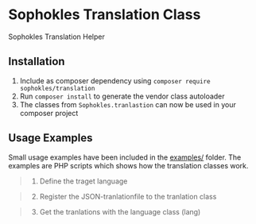 Sophokles Translation Class
============================

Sophokles Translation Helper

Installation
------------

1. Include as composer dependency using `composer require sophokles/translation`
2. Run `composer install` to generate the vendor class autoloader
3. The classes from `Sophokles.tranlastion` can now be used in your composer project

Usage Examples
--------------

Small usage examples have been included in the [examples/](examples/) folder. The examples are PHP scripts which shows
how the translation classes work.


> 1. Define the traget language

> 2. Register the JSON-tranlationfile to the tranlation class

> 3. Get the tranlations with the language class (lang)

